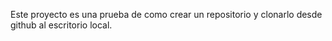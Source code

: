Este proyecto es una prueba de como crear un repositorio y clonarlo desde github al escritorio local.
